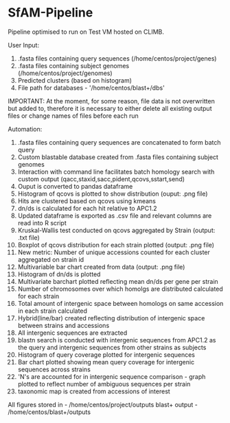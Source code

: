 # SfAM-Pipeline
Pipeline optimised to run on Test VM hosted on CLIMB.

User Input: 
1. .fasta files containing query sequences (/home/centos/project/genes)
2. .fasta files containing subject genomes (/home/centos/project/genomes)
3. Predicted clusters (based on histogram)
4. File path for databases - '/home/centos/blast+/dbs'

IMPORTANT: At the moment, for some reason, file data is not overwritten but added to, therefore it is necessary to either delete all existing output files or change names of files before each run

Automation:
1. .fasta files containing query sequences are concatenated to form batch query
2. Custom blastable database created from .fasta files containing subject genomes
3. Interaction with command line facilitates batch homology search with custom output (qacc,staxid,sacc,pident,qcovs,sstart,send)
4. Ouput is converted to pandas dataframe 
5. Histogram of qcovs is plotted to show distribution (ouput: .png file)
6. Hits are clustered based on qcovs using kmeans
7. dn/ds is calculated for each hit relative to APC1.2
8. Updated dataframe is exported as .csv file and relevant columns are read into R script
9. Kruskal-Wallis test conducted on qcovs aggregated by Strain (output: .txt file)
10. Boxplot of qcovs distribution for each strain plotted (output: .png file)
11. New metric: Number of unique accessions counted for each cluster aggregated on strain id
12. Multivariable bar chart created from data (output: .png file)
13. Histogram of dn/ds is plotted
14. Multivariate barchart plotted reflecting mean dn/ds per gene per strain 
15. Number of chromosomes over which homolgs are distributed calculated for each strain
16. Total amount of intergenic space between homologs on same accession in each strain calculated
17. Hybrid(line/bar) created reflecting distribution of intergenic space between strains and accessions
18. All intergenic sequences are extracted
19. blastn search is conducted with intergenic sequences from APC1.2 as the query and intergenic sequences from other strains as subjects
20. Histogram of query coverage plotted for intergenic sequences
21. Bar chart plotted showing mean query coverage for intergenic sequences across strains
22. 'N's are accounted for in intergenic sequence comparison - graph plotted to reflect number of ambiguous sequences per strain 
23. taxonomic map is created from accessions of interest

All figures stored in - /home/centos/project/outputs
blast+ output - /home/centos/blast+/outputs
